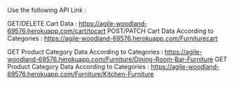 
Use the following API Link :

GET/DELETE Cart Data : https://agile-woodland-69576.herokuapp.com/cart/tocart
POST/PATCH Cart Data According to Categories : https://agile-woodland-69576.herokuapp.com/Furniturecart

GET Product Category Data According to Categories : https://agile-woodland-69576.herokuapp.com/Furniture/Dining-Room-Bar-Furniture
GET Product Category Data According to Categories : https://agile-woodland-69576.herokuapp.com/Furniture/Kitchen-Furniture